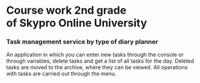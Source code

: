 <h1><b></b>Course work 2nd grade<br> of Skypro Online University<b></b></h1>
<h3>Task management service by type of diary planner</h3>

An application in which you can enter new tasks through the console or through variables, delete tasks and get a list of all
tasks for the day. Deleted tasks are moved to the archive, where they can be viewed. 
All operations with tasks are carried out through the menu.
